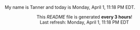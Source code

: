 My name is Tanner and today is Monday, April 1, 11:18 PM EDT.

<p align="center">This <i>README</i> file is generated <b>every 3 hours</b>!</br>Last refresh: Monday, April 1, 11:18 PM EDT<br /></p>
